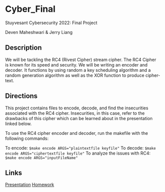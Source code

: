 # Cyber_Final
Stuyvesant Cybersecurity 2022: Final Project

Deven Maheshwari & Jerry Liang

## Description
We will be tackling the RC4 (Rivest Cipher) stream cipher. The RC4 Cipher is known for its speed and security. We will be writing an encoder and decoder. It functions by using random a key scheduling algorithm and a random generation algorithm as well as the XOR function to produce cipher-text.

## Directions
This project contains files to encode, decode, and find the insecurities associated with the RC4 cipher.
Insecurities, in this case, refer to the drawbacks of this cipher which can be learned about in the presentation linked below. 

To use the RC4 cipher encoder and decoder, run the makefile with the following commands:

To encode: ```$make encode ARGS="plaintextfile keyfile"```
To decode: ```$make encode ARGS="ciphertextfile keyfile"```
To analyze the issues with RC4: ```$make encode ARGS="inputFileName"```


## Links
[Presentation](https://github.com/devenmaheshwari/Cyber_Final/blob/main/PRESENTATION.md)
[Homework](https://github.com/devenmaheshwari/Cyber_Final/blob/main/HOMEWORK.md)

